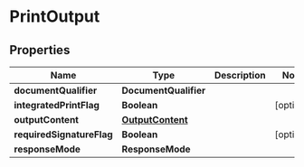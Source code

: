 

# PrintOutput


## Properties

| Name | Type | Description | Notes |
|------------ | ------------- | ------------- | -------------|
|**documentQualifier** | **DocumentQualifier** |  |  |
|**integratedPrintFlag** | **Boolean** |  |  [optional] |
|**outputContent** | [**OutputContent**](OutputContent.md) |  |  |
|**requiredSignatureFlag** | **Boolean** |  |  [optional] |
|**responseMode** | **ResponseMode** |  |  |



